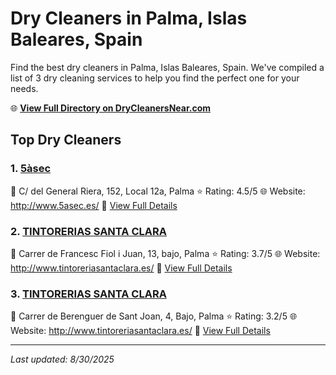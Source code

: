 # Dry Cleaners in Palma, Islas Baleares, Spain

Find the best dry cleaners in Palma, Islas Baleares, Spain. We've compiled a list of 3 dry cleaning services to help you find the perfect one for your needs.

🌐 **[View Full Directory on DryCleanersNear.com](https://drycleanersnear.com/city/Spain/Islas%20Baleares/Palma)**

## Top Dry Cleaners

### 1. [5àsec](https://drycleanersnear.com/dryCleaner/68b0e1c1033494bdc84ab38d/5-sec)
📍 C/ del General Riera, 152, Local 12a, Palma
⭐ Rating: 4.5/5
🌐 Website: http://www.5asec.es/
🔗 [View Full Details](https://drycleanersnear.com/dryCleaner/68b0e1c1033494bdc84ab38d/5-sec)

### 2. [TINTORERIAS SANTA CLARA](https://drycleanersnear.com/dryCleaner/68b0e0e5033494bdc84ab024/tintorerias-santa-clara)
📍 Carrer de Francesc Fiol i Juan, 13, bajo, Palma
⭐ Rating: 3.7/5
🌐 Website: http://www.tintoreriasantaclara.es/
🔗 [View Full Details](https://drycleanersnear.com/dryCleaner/68b0e0e5033494bdc84ab024/tintorerias-santa-clara)

### 3. [TINTORERIAS SANTA CLARA](https://drycleanersnear.com/dryCleaner/68b0e150033494bdc84ab1b7/tintorerias-santa-clara)
📍 Carrer de Berenguer de Sant Joan, 4, Bajo, Palma
⭐ Rating: 3.2/5
🌐 Website: http://www.tintoreriasantaclara.es/
🔗 [View Full Details](https://drycleanersnear.com/dryCleaner/68b0e150033494bdc84ab1b7/tintorerias-santa-clara)


---

*Last updated: 8/30/2025*

